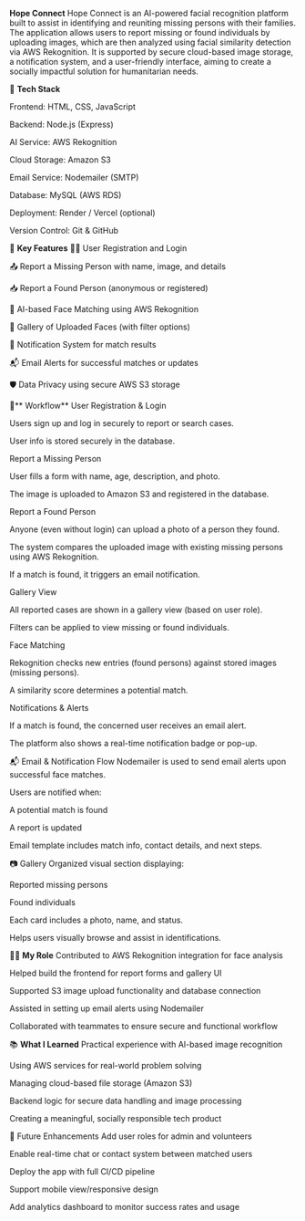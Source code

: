 **Hope Connect**
Hope Connect is an AI-powered facial recognition platform built to assist in identifying and reuniting missing persons with their families. The application allows users to report missing or found individuals by uploading images, which are then analyzed using facial similarity detection via AWS Rekognition. It is supported by secure cloud-based image storage, a notification system, and a user-friendly interface, aiming to create a socially impactful solution for humanitarian needs.

🔧 **Tech Stack**


Frontend: HTML, CSS, JavaScript

Backend: Node.js (Express)

AI Service: AWS Rekognition

Cloud Storage: Amazon S3

Email Service: Nodemailer (SMTP)

Database: MySQL (AWS RDS)

Deployment: Render / Vercel (optional)

Version Control: Git & GitHub

🚀 **Key Features**
🧑‍💻 User Registration and Login

📤 Report a Missing Person with name, image, and details

📥 Report a Found Person (anonymous or registered)

🔎 AI-based Face Matching using AWS Rekognition

📂 Gallery of Uploaded Faces (with filter options)

🔔 Notification System for match results

📬 Email Alerts for successful matches or updates

🛡️ Data Privacy using secure AWS S3 storage

🔁** Workflow**
User Registration & Login

Users sign up and log in securely to report or search cases.

User info is stored securely in the database.

Report a Missing Person

User fills a form with name, age, description, and photo.

The image is uploaded to Amazon S3 and registered in the database.

Report a Found Person

Anyone (even without login) can upload a photo of a person they found.

The system compares the uploaded image with existing missing persons using AWS Rekognition.

If a match is found, it triggers an email notification.

Gallery View

All reported cases are shown in a gallery view (based on user role).

Filters can be applied to view missing or found individuals.

Face Matching

Rekognition checks new entries (found persons) against stored images (missing persons).

A similarity score determines a potential match.

Notifications & Alerts

If a match is found, the concerned user receives an email alert.

The platform also shows a real-time notification badge or pop-up.

📬 Email & Notification Flow
Nodemailer is used to send email alerts upon successful face matches.

Users are notified when:

A potential match is found

A report is updated

Email template includes match info, contact details, and next steps.

📷 Gallery
Organized visual section displaying:

Reported missing persons

Found individuals

Each card includes a photo, name, and status.

Helps users visually browse and assist in identifications.



👨‍💻 **My Role**
Contributed to AWS Rekognition integration for face analysis

Helped build the frontend for report forms and gallery UI

Supported S3 image upload functionality and database connection

Assisted in setting up email alerts using Nodemailer

Collaborated with teammates to ensure secure and functional workflow



📚 **What I Learned**
Practical experience with AI-based image recognition

Using AWS services for real-world problem solving

Managing cloud-based file storage (Amazon S3)

Backend logic for secure data handling and image processing

Creating a meaningful, socially responsible tech product

🚧 Future Enhancements
Add user roles for admin and volunteers

Enable real-time chat or contact system between matched users

Deploy the app with full CI/CD pipeline

Support mobile view/responsive design

Add analytics dashboard to monitor success rates and usage

